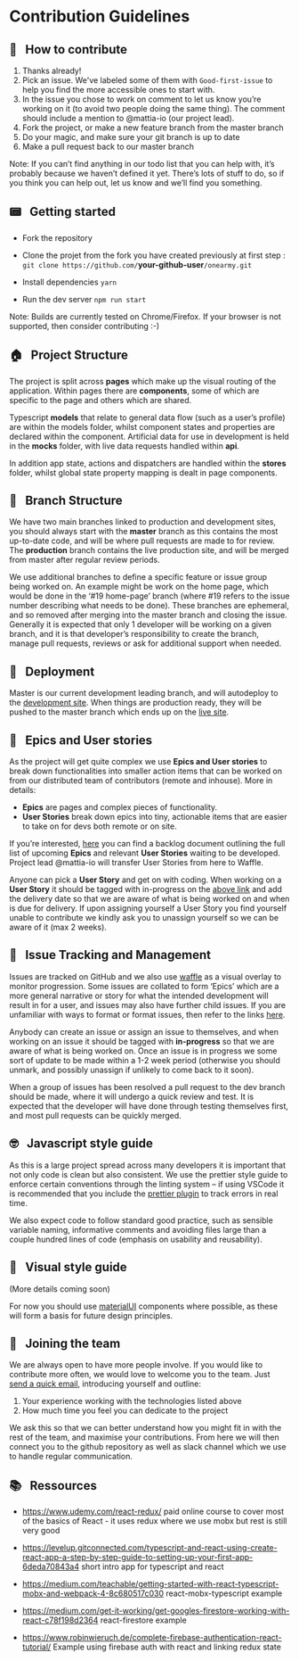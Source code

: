 # Contribution Guidelines

## 👊 &nbsp; How to contribute

1. Thanks already!
2. Pick an issue. We've labeled some of them with `Good-first-issue` to help you find the more accessible ones to start with.
3. In the issue you chose to work on comment to let us know you’re working on it (to avoid two people doing the same thing). The comment should include a mention to @mattia-io (our project lead).
4. Fork the project, or make a new feature branch from the master branch
5. Do your magic, and make sure your git branch is up to date
6. Make a pull request back to our master branch

Note: If you can’t find anything in our todo list that you can help with, it’s probably because we haven’t defined it yet. There’s lots of stuff to do, so if you think you can help out, let us know and we’ll find you something.

## 📟 &nbsp; Getting started

- Fork the repository
- Clone the projet from the fork you have created previously at first step :
  `git clone https://github.com/`**your-github-user**`/onearmy.git`

- Install dependencies
  `yarn`

- Run the dev server
  `npm run start`

Note: Builds are currently tested on Chrome/Firefox. If your browser is not
supported, then consider contributing :-)

## 🏠 &nbsp; Project Structure

The project is split across **pages** which make up the visual routing of the application. Within pages there are **components**, some of which are specific to the page and others which are shared.

Typescript **models** that relate to general data flow (such as a user’s profile) are within the models folder, whilst component states and properties are declared within the component. Artificial data for use in development is held in the **mocks** folder, with live data requests handled within **api**.

In addition app state, actions and dispatchers are handled within the **stores** folder, whilst global state property mapping is dealt in page components.

## 🌳 &nbsp; Branch Structure

We have two main branches linked to production and development sites, you should always start with the **master** branch as this contains the most up-to-date code, and will be where pull requests are made to for review. The **production** branch contains the live production site, and will be merged from master after regular review periods.

We use additional branches to define a specific feature or issue group being worked on. An example might be work on the home page, which would be done in the ‘#19 home-page’ branch (where #19 refers to the issue number describing what needs to be done). These branches are ephemeral, and so removed after merging into the master branch and closing the issue. Generally it is expected that only 1 developer will be working on a given branch, and it is that developer’s responsibility to create the branch, manage pull requests, reviews or ask for additional support when needed.

## 🚀 &nbsp; Deployment

Master is our current development leading branch, and will autodeploy to the
[development site](https://dev.onearmy.world/). When things are production
ready, they will be pushed to the master branch which ends up on the [live
site](https://onearmy.world/).

## 💌 &nbsp; Epics and User stories

As the project will get quite complex we use **Epics and User stories** to break down functionalities into smaller action items that can be worked on from our distributed team of contributors (remote and inhouse).
More in details:

- **Epics** are pages and complex pieces of functionality.
- **User Stories** break down epics into tiny, actionable items that are easier to take on for devs both remote or on site.

If you’re interested, [here](https://docs.google.com/spreadsheets/d/1pkLRKCbQiJOtQwWEhVNgSTvDWf5SnVAz10vMo4k-LNg/edit#gid=0) you can find a backlog document outlining the full list of upcoming **Epics** and relevant **User Stories** waiting to be developed. Project lead @mattia-io will transfer User Stories from here to Waffle.

Anyone can pick a **User Story** and get on with coding. When working on a **User Story** it should be tagged with in-progress on the [above link](https://docs.google.com/spreadsheets/d/1pkLRKCbQiJOtQwWEhVNgSTvDWf5SnVAz10vMo4k-LNg/edit#gid=0) and add the delivery date so that we are aware of what is being worked on and when is due for delivery. If upon assigning yourself a User Story you find yourself unable to contribute we kindly ask you to unassign yourself so we can be aware of it (max 2 weeks).

## 🐛 &nbsp; Issue Tracking and Management

Issues are tracked on GitHub and we also use [waffle](https://waffle.io) as a visual overlay to monitor progression. Some issues are collated to form ‘Epics’ which are a more general narrative or story for what the intended development will result in for a user, and issues may also have further child issues. If you are unfamiliar with ways to format or format issues, then refer to the links [here](https://github.com/OneArmyWorld/onearmy/issues/2).

Anybody can create an issue or assign an issue to themselves, and when working on an issue it should be tagged with **in-progress** so that we are aware of what is being worked on. Once an issue is in progress we some sort of update to be made within a 1-2 week period (otherwise you should unmark, and possibly unassign if unlikely to come back to it soon).

When a group of issues has been resolved a pull request to the dev branch should be made, where it will undergo a quick review and test. It is expected that the developer will have done through testing themselves first, and most pull requests can be quickly merged.

## 🤓 &nbsp; Javascript style guide

As this is a large project spread across many developers it is important that not only code is clean but also consistent. We use the prettier style guide to enforce certain conventions through the linting system – if using VSCode it is recommended that you include the [prettier plugin](https://marketplace.visualstudio.com/items?itemName=esbenp.prettier-vscode) to track errors in real time.

We also expect code to follow standard good practice, such as sensible variable naming, informative comments and avoiding files large than a couple hundred lines of code (emphasis on usability and reusability).

## 💅 &nbsp; Visual style guide

(More details coming soon)

For now you should use [materialUI](https://material-ui.com/) components where possible, as these will form a basis for future design principles.

## 🤝 &nbsp; Joining the team

We are always open to have more people involve. If you would like to contribute more often, we would love to welcome you to the team. Just [send a quick email](mailto:hello@preciousplastic.com?subject=Developers%20Call%20To%20Arms), introducing yourself and outline:

1. Your experience working with the technologies listed above
2. How much time you feel you can dedicate to the project

We ask this so that we can better understand how you might fit in with the rest of the team, and maximise your contributions. From here we will then connect you to the github repository as well as slack channel which we use to handle regular communication.

## 📚 &nbsp; Ressources

- https://www.udemy.com/react-redux/
  paid online course to cover most of the basics of React - it uses redux where we use mobx but rest is still very good

* https://levelup.gitconnected.com/typescript-and-react-using-create-react-app-a-step-by-step-guide-to-setting-up-your-first-app-6deda70843a4
  short intro app for typescript and react

* https://medium.com/teachable/getting-started-with-react-typescript-mobx-and-webpack-4-8c680517c030
  react-mobx-typescript example

* https://medium.com/get-it-working/get-googles-firestore-working-with-react-c78f198d2364 react-firestore example

- https://www.robinwieruch.de/complete-firebase-authentication-react-tutorial/
  Example using firebase auth with react and linking redux state
